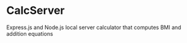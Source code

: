 # CalcServer
 Express.js and Node.js local server calculator that computes BMI and addition equations
